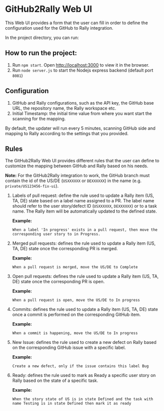 
# GitHub2Rally Web UI

This Web UI provides a form that the user can fill in order to define the configuration used for the GitHub to Rally integration.

In the project directory, you can run:

## How to run the project:

1. Run `npm start`. Open [http://localhost:3000](http://localhost:3000) to view it in the browser.
2. Run `node server.js` to start the Nodejs express backend (default port `8081`)

## Configuration

1.  GitHub and Rally configurations, such as the API key, the GitHub base URL, the repository name, the Rally workspace etc.
2.  Initial Timestamp: the initial time value from where you want start the scanning for the mapping.

By default, the updater will run every 5 minutes, scanning GitHub side and mapping to Rally according to the settings that you provided.

## Rules
The GitHub2Rally Web UI provides different rules that the user can define to customize the mapping between GitHub and Rally based on his needs.

**Note:** For the GitHub2Rally integration to work, the GitHub branch must contain the id of the US/DE (`USXXXXXX` or `DEXXXXXX`) in the name (e.g. `private/US123456-fix-ui`).

1.  Labels of pull request: define the rule used to update a Rally item (US, TA, DE) state based on a label name assigned to a PR. 
The label name should refer to the user story/defect ID (`USXXXXXX`, `DEXXXXXX`) or to a task name. 
The Rally item will be automatically updated to the defined state.

    **Example:**
    
        When a label 'In progress' exists in a pull request, then move the corresponding user story to in Progress.
        
2.  Merged pull requests: defines the rule used to update a Rally item (US, TA, DE) state once the corresponding PR is merged.

    **Example:**
    
        When a pull request is merged, move the US/DE to Complete
        
3.  Open pull requests: defines the rule used to update a Rally item (US, TA, DE) state once the corresponding PR is open.

    **Example:**
    
        When a pull request is open, move the US/DE to In progress
        
4.  Commits: defines the rule used to update a Rally item (US, TA, DE) state once a commit is performed on the corresponding GitHub item.

    **Example:**
    
        When a commit is happening, move the US/DE to In progress
 
5.  New Issue: defines the rule used to create a new defect on Rally based on the corresponding GitHub issue with a specific label.

    **Example:**
    
        Create a new defect, only if the issue contains this label Bug
        
6.  Ready: defines the rule used to mark as Ready a specific user story on Rally based on the state of a specific task.

    **Example:**
    
        When the story state of US is in state Defined and the task with name Testing is in state Defined then mark it as ready
        